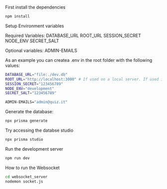 First install the dependencies

```bash
npm install
```

Setup Environment variables

Required Variables:
DATABASE_URL
ROOT_URL
SESSION_SECRET
NODE_ENV
SECRET_SALT

Optional variables:
ADMIN-EMAILS

As an example you can createa .env in the root folder with the following values:
```bash
DATABASE_URL="file:./dev.db"
ROOT_URL="http://localhost:3000" # If used on a local server. If used in a docker container dont forget to map the port to the outside.
SESSION_SECRET="123456789"
NODE_ENV="development"
SECRET_SALT="123456789"

ADMIN-EMAILS="admin@quiz.it"
```
Generate the database:
```bash
npx prisma generate
```

Try accessing the databse studio
```bash
npx prisma studio
```

Run the development server

```bash
npm run dev
```

How to run the Websocket
```bash
cd websocket_server
nodemon socket.js
```
